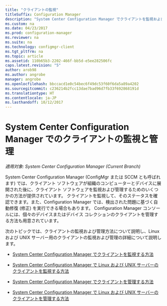 ```yaml
---
title: "クライアントの監視"
titleSuffix: Configuration Manager
description: "System Center Configuration Manager でクライアントを監視および管理する方法を説明します。"
ms.custom: na
ms.date: 04/23/2017
ms.prod: configuration-manager
ms.reviewer: na
ms.suite: na
ms.technology: configmgr-client
ms.tgt_pltfrm: na
ms.topic: article
ms.assetid: 110b65b3-2202-466f-bb5d-e5ee282506fc
caps.latest.revision: "5"
author: arob98
ms.author: angrobe
manager: angrobe
ms.openlocfilehash: bbccacd1e0c54bec6f49dc53f60f6da5a89a4202
ms.sourcegitcommit: c236214b2fcc13dae7bad96d7fb33f692868191d
ms.translationtype: HT
ms.contentlocale: ja-JP
ms.lasthandoff: 10/12/2017
---
```

# <a name="monitor-and-manage-clients-in-system-center-configuration-manager"></a>System Center Configuration Manager でのクライアントの監視と管理

*適用対象: System Center Configuration Manager (Current Branch)*

System Center Configuration Manager (ConfigMgr または SCCM とも呼ばれます) では、クライアント ソフトウェアが組織のコンピューターとデバイスに展開された後に、クライアント ソフトウェアを監視および管理するためのいくつかの方法が提供されています。  クライアントを監視して、そのステータスを確認できます。また、Configuration Manager では、検出された問題に基づく自動修復 (修正) を実行できる場合もあります。 Configuration Manager コンソールには、個々のデバイスまたはデバイス コレクションのクライアントを管理する方法も用意されています。  

 次のトピックでは、クライアントの監視および管理方法について説明し、Linux および UNIX サーバー用のクライアントの監視および管理の詳細について説明します。  

-   [System Center Configuration Manager でクライアントを監視する方法](../../../core/clients/manage/monitor-clients.md)  

-   [System Center Configuration Manager で Linux および UNIX サーバーのクライアントを監視する方法](../../../core/clients/manage/monitor-clients-for-linux-and-unix-servers.md)  

-   [System Center Configuration Manager でクライアントを管理する方法](../../../core/clients/manage/manage-clients.md)  

-   [System Center Configuration Manager で Linux および UNIX サーバーのクライアントを管理する方法](../../../core/clients/manage/manage-clients-for-linux-and-unix-servers.md)  

